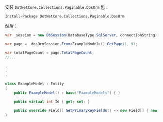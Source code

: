 安装 `DotNetCore.Collections.Paginable.DosOrm` 包：

```shell
Install-Package DotNetCore.Collections.Paginable.DosOrm
```


然后：

```csharp
var _session = new DbSession(DatabaseType.SqlServer, connectionString);

var page = _dosOrmSession.From<ExampleModel>().GetPage(1, 9);

var totalPageCount = page.TotalPageCount;
//...

.
.
.

class ExampleModel : Entity
{
    public ExampleModel() : base("ExampleModels") { }

    public virtual int Id { get; set; }

    public override Field[] GetPrimaryKeyFields() => new Field[] { new Field("Id"), };
}
```
